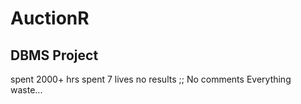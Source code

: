 # AuctionR
## DBMS Project
spent 2000+ hrs
spent 7 lives
no results ;;
No comments Everything waste...